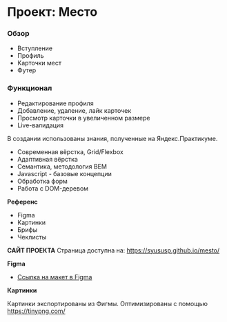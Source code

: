 # Проект: Место

### Обзор

* Вступление
* Профиль
* Карточки мест
* Футер

### Функционал

* Редактирование профиля
* Добавление, удаление, лайк карточек
* Просмотр карточки в увеличенном размере
* Live-валидация

В создании использованы знания, полученные на Яндекс.Практикуме.
* Современная вёрстка,  Grid/Flexbox
* Адаптивная вёрстка
* Семантика, методология BEM
* Javascript - базовые концепции
* Обработка форм
* Работа с DOM-деревом

**Референс** 

* Figma
* Картинки
* Брифы
* Чеклисты

**САЙТ ПРОЕКТА**
Страница доступна на: 
https://syususp.github.io/mesto/

**Figma**

* [Ссылка на макет в Figma](https://www.figma.com/file/kRVLKwYG3d1HGLvh7JFWRT/JavaScript.-Sprint-6?node-id=1124%3A73&t=lLypobdh6dL2iK6M-0)

**Картинки**

Картинки экспортированы из Фигмы. 
Оптимизированы с помощью https://tinypng.com/
